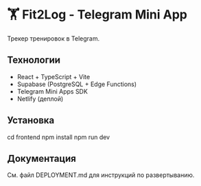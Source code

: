 # 🏋️ Fit2Log - Telegram Mini App

Трекер тренировок в Telegram.

## Технологии
- React + TypeScript + Vite
- Supabase (PostgreSQL + Edge Functions)
- Telegram Mini Apps SDK
- Netlify (деплой)

## Установка
cd frontend npm install npm run dev

## Документация
См. файл DEPLOYMENT.md для инструкций по развертыванию.